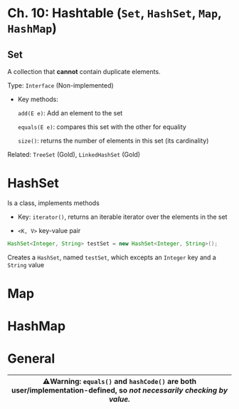 # Ch. 10: Hashtable (`Set`, `HashSet`, `Map`, `HashMap`)

## Set
A collection that **cannot** contain duplicate elements.

Type: `Interface` (Non-implemented)

* Key methods:
    
    `add(E e)`: Add an element to the set
    
    `equals(E e)`: compares this set with the other for equality
    
    `size()`: returns the number of elements in this set (its cardinality)
    

Related: `TreeSet` (Gold), `LinkedHashSet` (Gold)

# HashSet

Is a class, implements methods

* Key: `iterator()`, returns an iterable iterator over the elements in the set

* `<K, V>` key-value pair

```java
HashSet<Integer, String> testSet = new HashSet<Integer, String>();
```
Creates a `HashSet`, named `testSet`, which excepts an `Integer` key and a `String` value


# Map
# HashMap

# General
| **:warning:Warning: `equals()` and `hashCode()` are both user/implementation-defined, so *not necessarily checking by value.*** |
|---|